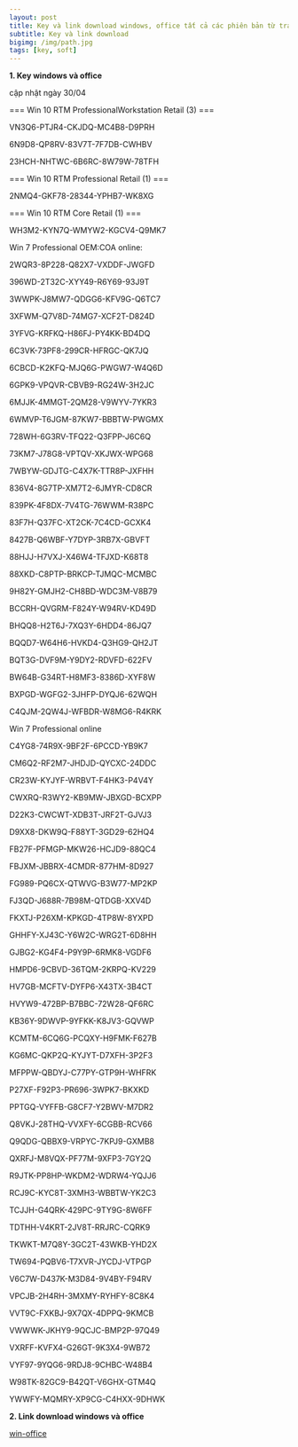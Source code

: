 ```yaml
---
layout: post
title: Key và link download windows, office tất cả các phiên bản từ trang chủ Microsoft
subtitle: Key và link download
bigimg: /img/path.jpg
tags: [key, soft]
---
```


**1. Key windows và office**

cập nhật ngày 30/04

=== Win 10 RTM ProfessionalWorkstation Retail (3) ===

VN3Q6-PTJR4-CKJDQ-MC4B8-D9PRH

6N9D8-QP8RV-83V7T-7F7DB-CWHBV

23HCH-NHTWC-6B6RC-8W79W-78TFH

=== Win 10 RTM Professional Retail (1) ===

2NMQ4-GKF78-28344-YPHB7-WK8XG

=== Win 10 RTM Core Retail (1) ===

WH3M2-KYN7Q-WMYW2-KGCV4-Q9MK7

Win 7 Professional OEM:COA online:

2WQR3-8P228-Q82X7-VXDDF-JWGFD

396WD-2T32C-XYY49-R6Y69-93J9T

3WWPK-J8MW7-QDGG6-KFV9G-Q6TC7

3XFWM-Q7V8D-74MG7-XCF2T-D824D

3YFVG-KRFKQ-H86FJ-PY4KK-BD4DQ

6C3VK-73PF8-299CR-HFRGC-QK7JQ

6CBCD-K2KFQ-MJQ6G-PWGW7-W4Q6D

6GPK9-VPQVR-CBVB9-RG24W-3H2JC

6MJJK-4MMGT-2QM28-V9WYV-7YKR3

6WMVP-T6JGM-87KW7-BBBTW-PWGMX

728WH-6G3RV-TFQ22-Q3FPP-J6C6Q

73KM7-J78G8-VPTQV-XKJWX-WPG68

7WBYW-GDJTG-C4X7K-TTR8P-JXFHH

836V4-8G7TP-XM7T2-6JMYR-CD8CR

839PK-4F8DX-7V4TG-76WWM-R38PC

83F7H-Q37FC-XT2CK-7C4CD-GCXK4

8427B-Q6WBF-Y7DYP-3RB7X-GBVFT

88HJJ-H7VXJ-X46W4-TFJXD-K68T8

88XKD-C8PTP-BRKCP-TJMQC-MCMBC

9H82Y-GMJH2-CH8BD-WDC3M-V8B79

BCCRH-QVGRM-F824Y-W94RV-KD49D

BHQQ8-H2T6J-7XQ3Y-6HDD4-86JQ7

BQQD7-W64H6-HVKD4-Q3HG9-QH2JT

BQT3G-DVF9M-Y9DY2-RDVFD-622FV

BW64B-G34RT-H8MF3-8386D-XYF8W

BXPGD-WGFG2-3JHFP-DYQJ6-62WQH

C4QJM-2QW4J-WFBDR-W8MG6-R4KRK

Win 7 Professional online

C4YG8-74R9X-9BF2F-6PCCD-YB9K7

CM6Q2-RF2M7-JHDJD-QYCXC-24DDC

CR23W-KYJYF-WRBVT-F4HK3-P4V4Y

CWXRQ-R3WY2-KB9MW-JBXGD-BCXPP

D22K3-CWCWT-XDB3T-JRF2T-GJVJ3

D9XX8-DKW9Q-F88YT-3GD29-62HQ4

FB27F-PFMGP-MKW26-HCJD9-88QC4

FBJXM-JBBRX-4CMDR-877HM-8D927

FG989-PQ6CX-QTWVG-B3W77-MP2KP

FJ3QD-J688R-7B98M-QTDGB-XXV4D

FKXTJ-P26XM-KPKGD-4TP8W-8YXPD

GHHFY-XJ43C-Y6W2C-WRG2T-6D8HH

GJBG2-KG4F4-P9Y9P-6RMK8-VGDF6

HMPD6-9CBVD-36TQM-2KRPQ-KV229

HV7GB-MCFTV-DYFP6-X43TX-3B4CT

HVYW9-472BP-B7BBC-72W28-QF6RC

KB36Y-9DWVP-9YFKK-K8JV3-GQVWP

KCMTM-6CQ6G-PCQXY-H9FMK-F627B

KG6MC-QKP2Q-KYJYT-D7XFH-3P2F3

MFPPW-QBDYJ-C77PY-GTP9H-WHFRK

P27XF-F92P3-PR696-3WPK7-BKXKD

PPTGQ-VYFFB-G8CF7-Y2BWV-M7DR2

Q8VKJ-28THQ-VVXFY-6CGBB-RCV66

Q9QDG-QBBX9-VRPYC-7KPJ9-GXMB8

QXRFJ-M8VQX-PF77M-9XFP3-7GY2Q

R9JTK-PP8HP-WKDM2-WDRW4-YQJJ6

RCJ9C-KYC8T-3XMH3-WBBTW-YK2C3

TCJJH-G4QRK-429PC-9TY9G-8W6FF

TDTHH-V4KRT-2JV8T-RRJRC-CQRK9

TKWKT-M7Q8Y-3GC2T-43WKB-YHD2X

TW694-PQBV6-T7XVR-JYCDJ-VTPGP

V6C7W-D437K-M3D84-9V4BY-F94RV

VPCJB-2H4RH-3MXMY-RYHFY-8C8K4

VVT9C-FXKBJ-9X7QX-4DPPQ-9KMCB

VWWWK-JKHY9-9QCJC-BMP2P-97Q49

VXRFF-KVFX4-G26GT-9K3X4-9WB72

VYF97-9YQG6-9RDJ8-9CHBC-W48B4

W98TK-82GC9-B42QT-V6GHX-GTM4Q

YWWFY-MQMRY-XP9CG-C4HXX-9DHWK

**2. Link download windows và office**

[win-office](https://tb.rg-adguard.net/index.php)

<div id="fb-root"></div>
<script>(function(d, s, id) {
  var js, fjs = d.getElementsByTagName(s)[0];
  if (d.getElementById(id)) return;
  js = d.createElement(s); js.id = id;
  js.src = 'https://connect.facebook.net/vi_VN/sdk.js#xfbml=1&version=v2.12';
  fjs.parentNode.insertBefore(js, fjs);
}(document, 'script', 'facebook-jssdk'));</script>

<div class="fb-comments" data-href="https://github.com/tha1982/tha1982.github.io/edit/master/_posts/2018-04-19-win-office.md" data-numposts="5"></div>
